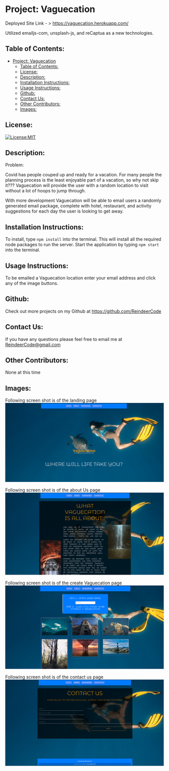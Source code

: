 # Project: Vaguecation

Deployed Site Link - > https://vaguecation.herokuapp.com/

Utilized emailjs-com, unsplash-js, and reCaptua as a new technologies.


## Table of Contents:

- [Project: Vaguecation](#project-vaguecation)
  - [Table of Contents:](#table-of-contents)
  - [License:](#license)
  - [Description:](#description)
  - [Installation Instructions:](#installation-instructions)
  - [Usage Instructions:](#usage-instructions)
  - [Github:](#github)
  - [Contact Us:](#contact-us)
  - [Other Contributors:](#other-contributors)
  - [Images:](#images)

## License:

[![License:MIT](https://img.shields.io/badge/License-MIT-yellow.svg)](https://opensource.org/licenses/MIT)

## Description:

Problem: 

Covid has people couped up and ready for a vacation. For many people the planning process is the least enjoyable part of a vacation, so why not skip it??? Vaguecation will provide the user with a random location to visit without a lot of hoops to jump through.

With more development Vaguecation will be able to email users a randomly generated email package, complete with hotel, restaurant, and activity suggestions for each day the user is looking to get away.


## Installation Instructions:

To install, type `npm install` into the terminal. This will install all the required node packages to run the server. Start the application by typing `npm start` into the terminal. 

## Usage Instructions: 
To be emailed a Vaguecation location enter your email address and click any of the image buttons.

## Github:

Check out more projects on my Github at https://github.com/ReindeerCode

## Contact Us:

If you have any questions please feel free to email me at ReindeerCode@gmail.com

## Other Contributors:

None at this time

## Images:

Following screen shot is of the landing page 
![Project Screenshot](./client/public/landingPage.png)

Following screen shot is of the about Us page
![Project Screenshot](./client/public/aboutPage.png)

Following screen shot is of the create Vaguecation page
![Project Screenshot](.//client/public/randomPage.png)

Following screen shot is of the contact us page
![Project Screenshot](./client/public/contactPage.png)



